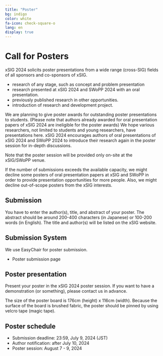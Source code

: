 ```yaml
---
title: "Poster"
bg: indigo
color: white
fa-icon: check-square-o
lang: en
display: true
---
```

<a name="poster"></a>

# Call for Posters

xSIG 2024 solicits poster presentations from a wide range (cross-SIG) fields of all sponsors and co-sponsors of xSIG.

- research of any stage, such as concept and problem presentation
- research presented at xSIG 2024 and SWoPP 2024 with an oral presentation.
- previously published research in other opportunities.
- introduction of research and development project.

We are planning to give poster awards for outstanding poster presentations to students.
(Please note that authors already awarded for oral presentation papers of xSIG 2024 are ineligible for the poster awards)
We hope various researchers, not limited to students and young researchers, have presentations here.
xSIG 2024 encourages authors of oral presentations of xSIG 2024 and SWoPP 2024 to introduce their research again in the poster session for in-depth discussions.

Note that the poster session will be provided only on-site at the xSIG/SWoPP venue.

If the number of submissions exceeds the available capacity, we might decline some posters of oral presentation papers at xSIG and SWoPP in order to provide presentation opportunities for more people. Also, we might decline out-of-scope posters from the xSIG interests.

Submission
--------------------

You have to enter the author(s), title, and abstract of your poster. The abstract should be around 200-400 characters (in Japanese) or 100-200 words (in English).
The title and author(s) will be listed on the xSIG website.


Submission System
--------------------
We use EasyChair for poster submission.
- Poster submission page



Poster presentation
--------------------

Present your poster in the xSIG 2024 poster session.
If you want to have a demonstration (or something), please contact us in advance.

The size of the poster board is 176cm (height) x 116cm (width).
Because the surface of the board is brushed fabric, the poster should be pinned by using velcro tape (magic tape).

Poster schedule
--------------------

- Submission deadline: 23:59, July 9, 2024 (JST)
- Author notification: after July 10, 2024 
- Poster session: August 7 - 9, 2024 


